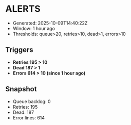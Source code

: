 # ALERTS

- Generated: 2025-10-09T14:40:22Z
- Window: 1 hour ago
- Thresholds: queue>20, retries>10, dead>1, errors>10

## Triggers
- **Retries 195 > 10**
- **Dead 187 > 1**
- **Errors 614 > 10 (since 1 hour ago)**

## Snapshot
- Queue backlog: 0
- Retries: 195
- Dead: 187
- Error lines: 614
